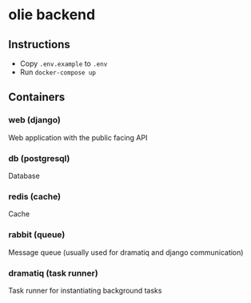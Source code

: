 # olie backend

## Instructions

* Copy `.env.example` to `.env`
* Run `docker-compose up`

## Containers

### web (django)

Web application with the public facing API

### db (postgresql)

Database 

### redis (cache)

Cache

### rabbit (queue)

Message queue (usually used for dramatiq and django communication)

### dramatiq (task runner)

Task runner for instantiating background tasks
